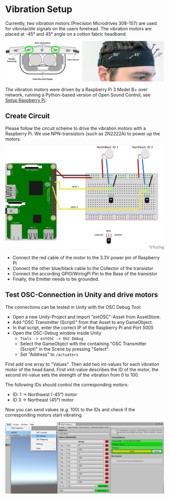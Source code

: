 # Vibration Setup

Currently, two vibration motors (Precision Microdrives 308-107) are used for vibrotactile signals on the users forehead. The vibration motors are placed at -45° and 45° angle on a cotton fabric headband. 

<center><img src="./Images/headband.png" width="700"/></center>

The vibration motors were driven by a Raspberry Pi 3 Model B+ over network, running a Python-based version of Open Sound Control, see [Setup Raspberry Pi](SetupRaspi.md).

## Create Circuit

Please follow the circuit scheme to drive the vibration motors with a Raspberry Pi. We use NPN-transistors (such as 2N2222A) to power up the motors.

<center><img src="./Images/circuit.png" width="600"/></center>

- Connect the red cable of the motor to the 3.3V power pin of Raspberry Pi
- Connect the other blue/black cable to the Collector of the transistor
- Connect the according GPIO/WiringPi Pin to the Base of the transistor 
- Finally, the Emitter needs to be grounded.

## Test OSC-Connection in Unity and drive motors

The connections can be tested in Unity with the OSC Debug Tool:

- Open a new Unity-Project and import "extOSC"-Asset from AssetStore. 
- Add "OSC Transmitter (Script)" from that Asset to any GameObject.
- In that script, enter the correct IP of the Raspberry Pi and Port *5005*
- Open the OSC-Debug window inside Unity 
  - ```Tools -> extOSC -> OSC Debug```
  - Select the GameObject with the containing "OSC Transmitter (Script)" in the Scene by pressing "Select".
  - Set "Address" to ```/actuators```

First add one array to "Values". Then add two int-values for each vibration motor of the head band. First vint-value describes the ID of the motor, the second int-value sets the strength of the vibration from 0 to 100.

The following IDs should control the corresponding motors:
- ID: 1 -> Northwest (-45°) motor
- ID 3 -> Northeast (45°) motor

Now you can send values (e.g. 100) to the IDs and check if the corresponding motors start vibrating.

![OSCTransmitter](./Images/4.png)